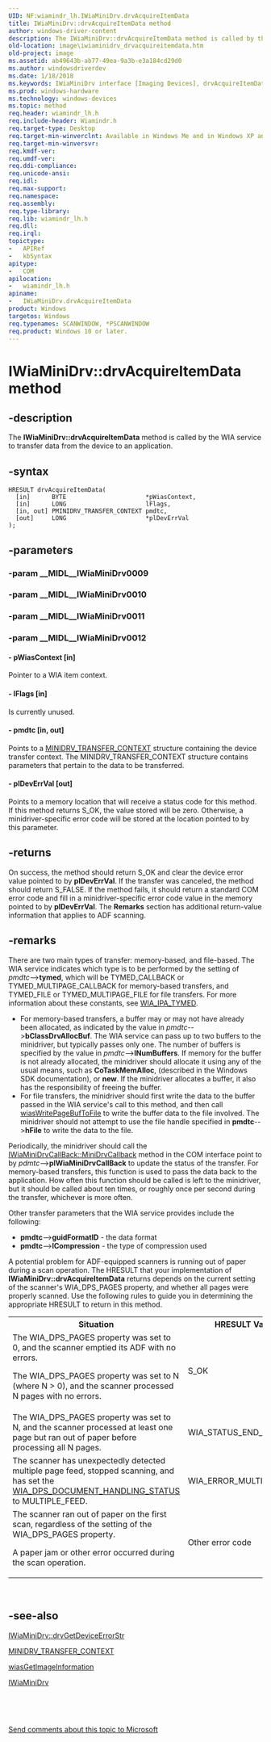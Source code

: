 ```yaml
---
UID: NF:wiamindr_lh.IWiaMiniDrv.drvAcquireItemData
title: IWiaMiniDrv::drvAcquireItemData method
author: windows-driver-content
description: The IWiaMiniDrv::drvAcquireItemData method is called by the WIA service to transfer data from the device to an application.
old-location: image\iwiaminidrv_drvacquireitemdata.htm
old-project: image
ms.assetid: ab49643b-ab77-49ea-9a3b-e3a184cd29d0
ms.author: windowsdriverdev
ms.date: 1/18/2018
ms.keywords: IWiaMiniDrv interface [Imaging Devices], drvAcquireItemData method, wiamindr_lh/IWiaMiniDrv::drvAcquireItemData, MiniDrv_fb4ad9e4-6648-4038-9b72-4e521d4dd5f2.xml, IWiaMiniDrv, drvAcquireItemData, drvAcquireItemData method [Imaging Devices], IWiaMiniDrv::drvAcquireItemData, drvAcquireItemData method [Imaging Devices], IWiaMiniDrv interface, image.iwiaminidrv_drvacquireitemdata
ms.prod: windows-hardware
ms.technology: windows-devices
ms.topic: method
req.header: wiamindr_lh.h
req.include-header: Wiamindr.h
req.target-type: Desktop
req.target-min-winverclnt: Available in Windows Me and in Windows XP and later.
req.target-min-winversvr: 
req.kmdf-ver: 
req.umdf-ver: 
req.ddi-compliance: 
req.unicode-ansi: 
req.idl: 
req.max-support: 
req.namespace: 
req.assembly: 
req.type-library: 
req.lib: wiamindr_lh.h
req.dll: 
req.irql: 
topictype:
-	APIRef
-	kbSyntax
apitype:
-	COM
apilocation:
-	wiamindr_lh.h
apiname:
-	IWiaMiniDrv.drvAcquireItemData
product: Windows
targetos: Windows
req.typenames: SCANWINDOW, *PSCANWINDOW
req.product: Windows 10 or later.
---
```


# IWiaMiniDrv::drvAcquireItemData method


## -description


The <b>IWiaMiniDrv::drvAcquireItemData</b> method is called by the WIA service to transfer data from the device to an application.


## -syntax


````
HRESULT drvAcquireItemData(
  [in]      BYTE                      *pWiasContext,
  [in]      LONG                      lFlags,
  [in, out] PMINIDRV_TRANSFER_CONTEXT pmdtc,
  [out]     LONG                      *plDevErrVal
);
````


## -parameters




### -param __MIDL__IWiaMiniDrv0009




### -param __MIDL__IWiaMiniDrv0010




### -param __MIDL__IWiaMiniDrv0011




### -param __MIDL__IWiaMiniDrv0012





#### - pWiasContext [in]

Pointer to a WIA item context.


#### - lFlags [in]

Is currently unused. 


#### - pmdtc [in, out]

Points to a <a href="..\wiamindr_lh\ns-wiamindr_lh-_minidrv_transfer_context.md">MINIDRV_TRANSFER_CONTEXT</a> structure containing the device transfer context. The MINIDRV_TRANSFER_CONTEXT structure contains parameters that pertain to the data to be transferred.


#### - plDevErrVal [out]

Points to a memory location that will receive a status code for this method. If this method returns S_OK, the value stored will be zero. Otherwise, a minidriver-specific error code will be stored at the location pointed to by this parameter.


## -returns


On success, the method should return S_OK and clear the device error value pointed to by <b>plDevErrVal</b>. If the transfer was canceled, the method should return S_FALSE. If the method fails, it should return a standard COM error code and fill in a minidriver-specific error code value in the memory pointed to by <b>plDevErrVal</b>. The <b>Remarks</b> section has additional return-value information that applies to ADF scanning.



## -remarks


There are two main types of transfer: memory-based, and file-based. The WIA service indicates which type is to be performed by the setting of <i>pmdtc</i>--&gt;<b>tymed</b>, which will be TYMED_CALLBACK or TYMED_MULTIPAGE_CALLBACK for memory-based transfers, and TYMED_FILE or TYMED_MULTIPAGE_FILE for file transfers. For more information about these constants, see <a href="https://msdn.microsoft.com/library/windows/hardware/ff551656">WIA_IPA_TYMED</a>.
<ul>
<li>
For memory-based transfers, a buffer may or may not have already been allocated, as indicated by the value in <i>pmdtc</i>--&gt;<b>bClassDrvAllocBuf</b>. The WIA service can pass up to two buffers to the minidriver, but typically passes only one. The number of buffers is specified by the value in <i>pmdtc</i>--&gt;<b>lNumBuffers</b>. If memory for the buffer is not already allocated, the minidriver should allocate it using any of the usual means, such as <b>CoTaskMemAlloc</b>, (described in the Windows SDK documentation), or <b>new</b>. If the minidriver allocates a buffer, it also has the responsibility of freeing the buffer.

</li>
<li>
For file transfers, the minidriver should first write the data to the buffer passed in the WIA service's call to this method, and then call <a href="..\wiamdef\nf-wiamdef-wiaswritepagebuftofile.md">wiasWritePageBufToFile</a> to write the buffer data to the file involved. The minidriver should not attempt to use the file handle specified in <b>pmdtc</b>--&gt;<b>hFile</b> to write the data to the file.

</li>
</ul>Periodically, the minidriver should call the <a href="https://msdn.microsoft.com/library/windows/hardware/ff543946">IWiaMiniDrvCallBack::MiniDrvCallback</a> method in the COM interface point to by <i>pdmtc</i>--&gt;<b>pIWiaMiniDrvCallBack</b> to update the status of the transfer. For memory-based transfers, this function is used to pass the data back to the application. How often this function should be called is left to the minidriver, but it should be called about ten times, or roughly once per second during the transfer, whichever is more often.

Other transfer parameters that the WIA service provides include the following:
<ul>
<li>
<b>pmdtc</b>--&gt;<b>guidFormatID</b> - the data format

</li>
<li>
<b>pmdtc</b>--&gt;<b>lCompression</b> - the type of compression used

</li>
</ul>A potential problem for ADF-equipped scanners is running out of paper during a scan operation. The HRESULT that your implementation of <b>IWiaMiniDrv::drvAcquireItemData</b> returns depends on the current setting of the scanner's WIA_DPS_PAGES property, and whether all pages were properly scanned. Use the following rules to guide you in determining the appropriate HRESULT to return in this method.
<table>
<tr>
<th>Situation</th>
<th>HRESULT Value</th>
</tr>
<tr>
<td>
The WIA_DPS_PAGES property was set to 0, and the scanner emptied its ADF with no errors.

The WIA_DPS_PAGES property was set to N (where N &gt; 0), and the scanner processed N pages with no errors.

</td>
<td>
S_OK

</td>
</tr>
<tr>
<td>
The WIA_DPS_PAGES property was set to N, and the scanner processed at least one page but ran out of paper before processing all N pages.

</td>
<td>
WIA_STATUS_END_OF_MEDIA

</td>
</tr>
<tr>
<td>
The scanner has unexpectedly detected multiple page feed, stopped scanning, and has set the <a href="https://msdn.microsoft.com/library/windows/hardware/ff551386">WIA_DPS_DOCUMENT_HANDLING_STATUS</a> to MULTIPLE_FEED. 

</td>
<td>
WIA_ERROR_MULTI_FEED 

</td>
</tr>
<tr>
<td>
The scanner ran out of paper on the first scan, regardless of the setting of the WIA_DPS_PAGES property.

A paper jam or other error occurred during the scan operation.

</td>
<td>
Other error code

</td>
</tr>
</table> 



## -see-also

<a href="https://msdn.microsoft.com/library/windows/hardware/ff543982">IWiaMiniDrv::drvGetDeviceErrorStr</a>

<a href="..\wiamindr_lh\ns-wiamindr_lh-_minidrv_transfer_context.md">MINIDRV_TRANSFER_CONTEXT</a>

<a href="..\wiamdef\nf-wiamdef-wiasgetimageinformation.md">wiasGetImageInformation</a>

<a href="..\wiamindr_lh\nn-wiamindr_lh-iwiaminidrv.md">IWiaMiniDrv</a>

 

 

<a href="mailto:wsddocfb@microsoft.com?subject=Documentation%20feedback [image\image]:%20IWiaMiniDrv::drvAcquireItemData method%20 RELEASE:%20(1/18/2018)&amp;body=%0A%0APRIVACY STATEMENT%0A%0AWe use your feedback to improve the documentation. We don't use your email address for any other purpose, and we'll remove your email address from our system after the issue that you're reporting is fixed. While we're working to fix this issue, we might send you an email message to ask for more info. Later, we might also send you an email message to let you know that we've addressed your feedback.%0A%0AFor more info about Microsoft's privacy policy, see http://privacy.microsoft.com/en-us/default.aspx." title="Send comments about this topic to Microsoft">Send comments about this topic to Microsoft</a>


